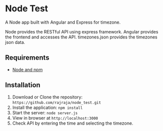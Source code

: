# Node Test
A Node app built with Angular and Express for timezone.

Node provides the RESTful API using express framework. Angular provides the frontend and accesses the API. timezones.json provides the timezones json data.

## Requirements

- [Node and npm](http://nodejs.org)

## Installation

1. Download or Clone the repository: `https://github.com/rajraja/node_test.git`
2. Install the application: `npm install`
3. Start the server: `node server.js`
4. View in browser at `http://localhost:3000`
5. Check API by entering the time and selecting the timezone.

